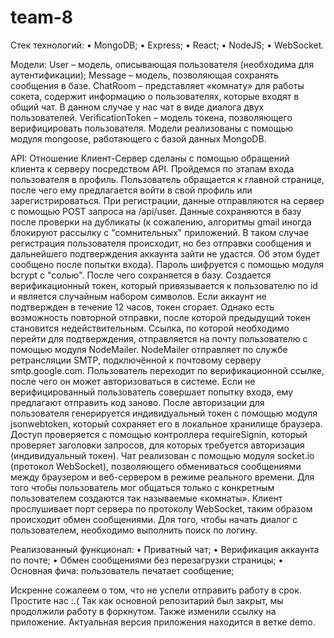 # team-8

Стек технологий: • MongoDB; • Express; • React; • NodeJS; • WebSocket.

Модели: User – модель, описывающая пользователя (необходима для аутентификации); Message – модель, позволяющая сохранять сообщения в базе. ChatRoom – представляет «комнату» для работы сокета, содержит информацию о пользователях, которые входят в общий чат. В данном случае у нас чат в виде диалога двух пользователей. VerificationToken – модель токена, позволяющего верифицировать пользователя. Модели реализованы с помощью модуля mongoose, работающего с базой данных MongoDB.

API: Отношение Клиент-Сервер сделаны с помощью обращений клиента к серверу посредством API. Пройдемся по этапам входа пользователя в профиль. Пользователь обращается к главной странице, после чего ему предлагается войти в свой профиль или зарегистрироваться. При регистрации, данные отправляются на сервер с помощью POST запроса на /api/user. Данные сохраняются в базу после проверки на дубликаты (к сожалению, алгоритмы gmail иногда блокируют рассылку с "сомнительных" приложений. В таком случае регистрация пользователя происходит, но без отправки сообщения и дальнейшего подтверждения аккаунта зайти не удастся. Об этом будет сообщено после попытки входа). Пароль шифруется с помощью модуля bcrypt с "солью". После чего сохраняется в базу. Создается верификационный токен, который привязывается к пользователю по id и является случайным набором символов. Если аккаунт не подтвержден в течение 12 часов, токен сгорает. Однако есть возможность повторной отправки, после которой предыдущий токен становится недействительным. Ссылка, по которой необходимо перейти для подтверждения, отправляется на почту пользователю с помощью модуля NodeMailer. NodeMailer отправляет по службе ретрансляции SMTP, подключённой к почтовому серверу smtp.google.com. Пользователь переходит по верификационной ссылке, после чего он может авторизоваться в системе. Если не верифицированный пользователь совершает попытку входа, ему предлагают отправить код заново. После авторизации для пользователя генерируется индивидуальный токен с помощью модуля jsonwebtoken, который сохраняет его в локальное хранилище браузера. Доступ проверяется с помощью контроллера requireSignin, который проверяет заголовки запросов, для которых требуется авторизация (индивидуальный токен). Чат реализован с помощью модуля socket.io (протокол WebSocket), позволяющего обмениваться сообщениями между браузером и веб-сервером в режиме реального времени. Для того чтобы пользователь мог общаться только с конкретным пользователем создаются так называемые «комнаты». Клиент прослушивает порт сервера по протоколу WebSocket, таким образом происходит обмен сообщениями. Для того, чтобы начать диалог с пользователем, необходимо выполнить поиск по логину.

Реализованный функционал: • Приватный чат; • Верификация аккаунта по почте; • Обмен сообщениями без перезагрузки страницы; • Основная фича: пользователь печатает сообщение;

Искренне сожалеем о том, что не успели отправить работу в срок. Простите нас :.( Так как основной репозитарий был закрыт, мы продолжили работу в форкнутом. Также изменили ссылку на приложение. Актуальная версия приложения находится в ветке demo.
